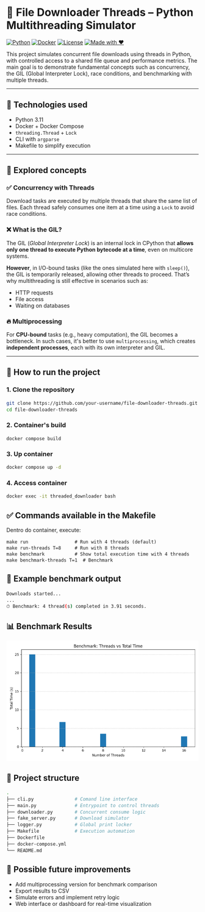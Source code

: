 # 🧵 File Downloader Threads – Python Multithreading Simulator

[![Python](https://img.shields.io/badge/python-3.11-blue?logo=python&logoColor=white)](https://www.python.org/downloads/release/python-3110/)
[![Docker](https://img.shields.io/badge/containerized-docker-blue?logo=docker&logoColor=white)](https://www.docker.com/)
[![License](https://img.shields.io/badge/license-MIT-green)](./LICENSE)
[![Made with ❤️](https://img.shields.io/badge/made%20with-%E2%9D%A4-red)](#)

This project simulates concurrent file downloads using threads in Python, with controlled access to a shared file queue and performance metrics. The main goal is to demonstrate fundamental concepts such as concurrency, the GIL (Global Interpreter Lock), race conditions, and benchmarking with multiple threads.

---

## 🔧 Technologies used

- Python 3.11
- Docker + Docker Compose
- `threading.Thread` + `Lock`
- CLI with `argparse`
- Makefile to simplify execution

---

## 🧠 Explored concepts

### ✅ Concurrency with Threads

Download tasks are executed by multiple threads that share the same list of files. Each thread safely consumes one item at a time using a `Lock` to avoid race conditions.

### ❌ What is the GIL?

The GIL (*Global Interpreter Lock*) is an internal lock in CPython that **allows only one thread to execute Python bytecode at a time**, even on multicore systems.

**However**, in I/O-bound tasks (like the ones simulated here with `sleep()`), the GIL is temporarily released, allowing other threads to proceed. That’s why multithreading is still effective in scenarios such as:

- HTTP requests
- File access
- Waiting on databases

### 🔥 Multiprocessing

For **CPU-bound** tasks (e.g., heavy computation), the GIL becomes a bottleneck. In such cases, it's better to use `multiprocessing`, which creates **independent processes**, each with its own interpreter and GIL.

---

## 🚀 How to run the project

### 1. Clone the repository

```bash
git clone https://github.com/your-username/file-downloader-threads.git
cd file-downloader-threads
```

### 2. Container's build
```
docker compose build
```

### 3. Up container
```bash
docker compose up -d
```
### 4. Access container
```bash
docker exec -it threaded_downloader bash
```

## ✅ Commands available in the Makefile
Dentro do container, execute:
```
make run                 # Run with 4 threads (default)
make run-threads T=8     # Run with 8 threads
make benchmark           # Show total execution time with 4 threads
make benchmark-threads T=1  # Benchmark
```

## 🧪 Example benchmark output
```bash
Downloads started...
...
⏱ Benchmark: 4 thread(s) completed in 3.91 seconds.
```

## 📊 Benchmark Results
![Benchmark Chart](benchmark_plot.png)

## 📂 Project structure
```bash
.
├── cli.py               # Comand line interface
├── main.py              # Entrypoint to control threads
├── downloader.py        # Concurrent consume logic
├── fake_server.py       # Download simulator
├── logger.py            # Global print locker
├── Makefile             # Execution automation
├── Dockerfile
├── docker-compose.yml
└── README.md

```
## 🧩 Possible future improvements
- Add multiprocessing version for benchmark comparison
- Export results to CSV
- Simulate errors and implement retry logic
- Web interface or dashboard for real-time visualization